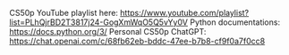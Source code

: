 CS50p YouTube playlist here: https://www.youtube.com/playlist?list=PLhQjrBD2T3817j24-GogXmWqO5Q5vYy0V
Python documentations: https://docs.python.org/3/
Personal CS50p ChatGPT: https://chat.openai.com/c/68fb62eb-bddc-47ee-b7b8-cf9f0a7f0cc8
